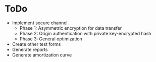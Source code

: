 # ToDo

* Implement secure channel
    * Phase 1: Asymmetric encryption for data transfer
    * Phase 2: Origin authentication with private key-encrypted hash
    * Phase 3: General optimization
* Create other test forms
* Generate reports
* Generate amortization curve
